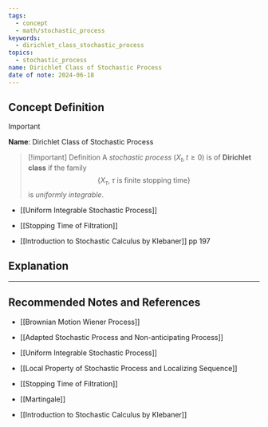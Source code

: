 ```yaml
---
tags:
  - concept
  - math/stochastic_process
keywords:
  - dirichlet_class_stochastic_process
topics:
  - stochastic_process
name: Dirichlet Class of Stochastic Process
date of note: 2024-06-18
---
```


## Concept Definition

>[!important]
>**Name**: Dirichlet Class of Stochastic Process

>[!important] Definition
>A *stochastic process* $(X_{t}, t\ge 0)$ is of **Dirichlet class** if the family
>$$
>\left\{ X_{\tau}, \; \tau \text{ is finite stopping time} \right\} 
>$$
>is *uniformly integrable*.


- [[Uniform Integrable Stochastic Process]]
- [[Stopping Time of Filtration]]



- [[Introduction to Stochastic Calculus by Klebaner]] pp 197


## Explanation





-----------
##  Recommended Notes and References

- [[Brownian Motion Wiener Process]]

- [[Adapted Stochastic Process and Non-anticipating Process]]
- [[Uniform Integrable Stochastic Process]]
- [[Local Property of Stochastic Process and Localizing Sequence]]
- [[Stopping Time of Filtration]]
- [[Martingale]]


- [[Introduction to Stochastic Calculus by Klebaner]]
